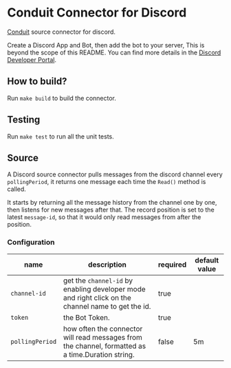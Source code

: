# Conduit Connector for Discord
[Conduit](https://conduit.io) source connector for discord.

Create a Discord App and Bot, then  add the bot to your server, This is beyond the scope of this README.
You can find more details in the [Discord Developer Portal](https://discord.com/developers/docs/intro).


## How to build?
Run `make build` to build the connector.

## Testing
Run `make test` to run all the unit tests. 

## Source
A Discord source connector pulls messages from the discord channel every `pollingPeriod`, it returns one message each time
the `Read()` method is called.

It starts by returning all the message history from the channel one by one, then listens for new messages after that.
The record position is set to the latest `message-id`, so that it would only read messages from after the position.

### Configuration

| name            | description                                                                                        | required | default value |
|-----------------|----------------------------------------------------------------------------------------------------|----------|---------------|
| `channel-id`    | get the `channel-id` by enabling developer mode and right click on the channel name to get the id. | true     |               |
| `token`         | the Bot Token.                                                                                     | true     |               |
| `pollingPeriod` | how often the connector will read messages from the channel, formatted as a time.Duration string.  | false    | 5m            |
